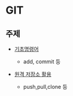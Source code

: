 # GIT

##  주제

* [기초명령어](./git.md)
  * add, commit 등

* [원격 저장소 활용](./github.md)
  * push,pull,clone 등